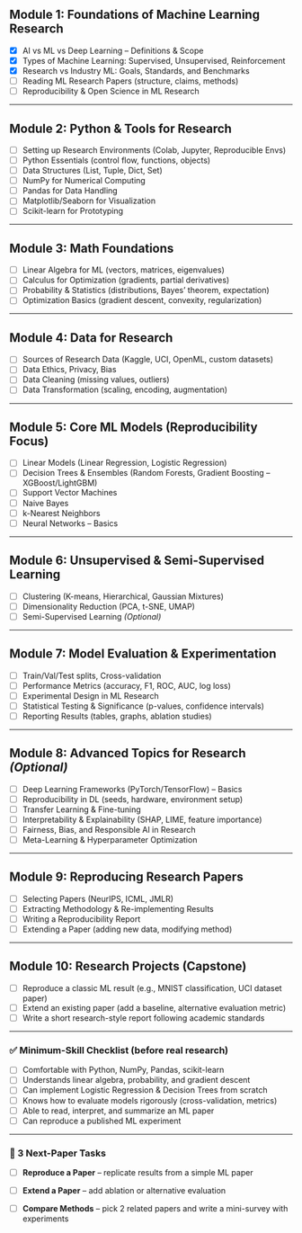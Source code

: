 
## **Module 1: Foundations of Machine Learning Research**

* [x] AI vs ML vs Deep Learning – Definitions & Scope
* [x] Types of Machine Learning: Supervised, Unsupervised, Reinforcement
* [x] Research vs Industry ML: Goals, Standards, and Benchmarks
* [ ] Reading ML Research Papers (structure, claims, methods)
* [ ] Reproducibility & Open Science in ML Research

---

## **Module 2: Python & Tools for Research**

* [ ] Setting up Research Environments (Colab, Jupyter, Reproducible Envs)
* [ ] Python Essentials (control flow, functions, objects)
* [ ] Data Structures (List, Tuple, Dict, Set)
* [ ] NumPy for Numerical Computing
* [ ] Pandas for Data Handling
* [ ] Matplotlib/Seaborn for Visualization
* [ ] Scikit-learn for Prototyping

---

## **Module 3: Math Foundations**

* [ ] Linear Algebra for ML (vectors, matrices, eigenvalues)
* [ ] Calculus for Optimization (gradients, partial derivatives)
* [ ] Probability & Statistics (distributions, Bayes’ theorem, expectation)
* [ ] Optimization Basics (gradient descent, convexity, regularization)

---

## **Module 4: Data for Research**

* [ ] Sources of Research Data (Kaggle, UCI, OpenML, custom datasets)
* [ ] Data Ethics, Privacy, Bias
* [ ] Data Cleaning (missing values, outliers)
* [ ] Data Transformation (scaling, encoding, augmentation)

---

## **Module 5: Core ML Models (Reproducibility Focus)**

* [ ] Linear Models (Linear Regression, Logistic Regression)
* [ ] Decision Trees & Ensembles (Random Forests, Gradient Boosting – XGBoost/LightGBM)
* [ ] Support Vector Machines
* [ ] Naive Bayes
* [ ] k-Nearest Neighbors
* [ ] Neural Networks – Basics

---

## **Module 6: Unsupervised & Semi-Supervised Learning**

* [ ] Clustering (K-means, Hierarchical, Gaussian Mixtures)
* [ ] Dimensionality Reduction (PCA, t-SNE, UMAP)
* [ ] Semi-Supervised Learning *(Optional)*

---

## **Module 7: Model Evaluation & Experimentation**

* [ ] Train/Val/Test splits, Cross-validation
* [ ] Performance Metrics (accuracy, F1, ROC, AUC, log loss)
* [ ] Experimental Design in ML Research
* [ ] Statistical Testing & Significance (p-values, confidence intervals)
* [ ] Reporting Results (tables, graphs, ablation studies)

---

## **Module 8: Advanced Topics for Research** *(Optional)*

* [ ] Deep Learning Frameworks (PyTorch/TensorFlow) – Basics
* [ ] Reproducibility in DL (seeds, hardware, environment setup)
* [ ] Transfer Learning & Fine-tuning
* [ ] Interpretability & Explainability (SHAP, LIME, feature importance)
* [ ] Fairness, Bias, and Responsible AI in Research
* [ ] Meta-Learning & Hyperparameter Optimization

---

## **Module 9: Reproducing Research Papers**

* [ ] Selecting Papers (NeurIPS, ICML, JMLR)
* [ ] Extracting Methodology & Re-implementing Results
* [ ] Writing a Reproducibility Report
* [ ] Extending a Paper (adding new data, modifying method)

---

## **Module 10: Research Projects (Capstone)**

* [ ] Reproduce a classic ML result (e.g., MNIST classification, UCI dataset paper)
* [ ] Extend an existing paper (add a baseline, alternative evaluation metric)
* [ ] Write a short research-style report following academic standards

---

### ✅ Minimum-Skill Checklist (before real research)

* [ ] Comfortable with Python, NumPy, Pandas, scikit-learn
* [ ] Understands linear algebra, probability, and gradient descent
* [ ] Can implement Logistic Regression & Decision Trees from scratch
* [ ] Knows how to evaluate models rigorously (cross-validation, metrics)
* [ ] Able to read, interpret, and summarize an ML paper
* [ ] Can reproduce a published ML experiment

---

### 📝 3 Next-Paper Tasks

* [ ] **Reproduce a Paper** – replicate results from a simple ML paper
* [ ] **Extend a Paper** – add ablation or alternative evaluation
* [ ] **Compare Methods** – pick 2 related papers and write a mini-survey with experiments

